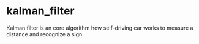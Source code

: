 # kalman_filter
Kalman filter is an core algorithm how self-driving car works to measure a distance and recognize a sign.
